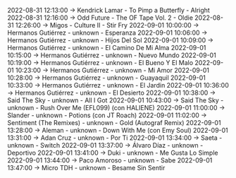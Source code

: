 2022-08-31 12:13:00 -> Kendrick Lamar - To Pimp a Butterfly - Alright
2022-08-31 12:16:00 -> Odd Future - The OF Tape Vol. 2 - Oldie
2022-08-31 12:26:00 -> Migos - Culture II - Stir Fry
2022-09-01 10:00:00 -> Hermanos Gutiérrez - unknown - Esperanza
2022-09-01 10:06:00 -> Hermanos Gutiérrez - unknown - Hijos Del Sol
2022-09-01 10:09:00 -> Hermanos Gutiérrez - unknown - El Camino De Mi Alma
2022-09-01 10:15:00 -> Hermanos Gutiérrez - unknown - Nuevo Mundo
2022-09-01 10:19:00 -> Hermanos Gutiérrez - unknown - El Bueno Y El Malo
2022-09-01 10:23:00 -> Hermanos Gutiérrez - unknown - Mi Amor
2022-09-01 10:28:00 -> Hermanos Gutiérrez - unknown - Guayaquil
2022-09-01 10:33:00 -> Hermanos Gutiérrez - unknown - El Jardin
2022-09-01 10:36:00 -> Hermanos Gutiérrez - unknown - El Desierto
2022-09-01 10:38:00 -> Said The Sky - unknown - All I Got
2022-09-01 10:43:00 -> Said The Sky - unknown - Rush Over Me (EFL099) (con HALIENE)
2022-09-01 11:00:00 -> Slander - unknown - Potions (con JT Roach)
2022-09-01 11:02:00 -> Sentiment (The Remixes) - unknown - Gold (Autograf Remix)
2022-09-01 13:28:00 -> Aleman - unknown - Down With Me (con Emy Soul)
2022-09-01 13:31:00 -> Adan Cruz - unknown - Por Ti
2022-09-01 13:34:00 -> Saeta - unknown - Switch
2022-09-01 13:37:00 -> Álvaro Díaz - unknown - Deportivo
2022-09-01 13:41:00 -> Duki - unknown - Me Gusta Lo Simple
2022-09-01 13:44:00 -> Paco Amoroso - unknown - Sabe
2022-09-01 13:47:00 -> Micro TDH - unknown - Besame Sin Sentir

